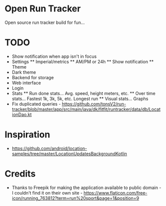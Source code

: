 # Open Run Tracker
Open source run tracker build for fun...

# TODO
* Show notification when app isn't in focus
* Settings
** Imperial/metrics
** AM/PM or 24h
** Show notification
** Theme
* Dark theme
* Backend for storage
* Web interface
* Login
* Stats
** Run done stats... Avg. speed, height meters, etc.
** Over time stats... Fastest 1k, 3k, 5k, etc. Longest run
** Visual stats... Graphs
* Fix duplicated queries - https://github.com/tonsV2/run-tracker/blob/master/app/src/main/java/dk/fitfit/runtracker/data/db/LocationDao.kt

# Inspiration
* https://github.com/android/location-samples/tree/master/LocationUpdatesBackgroundKotlin

# Credits
* Thanks to Freepik for making the application available to public domain - I couldn't find it on their own site - https://www.flaticon.com/free-icon/running_763812?term=run%20sport&page=1&position=9
